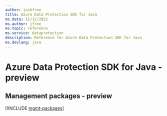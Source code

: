```yaml
---
author: joshfree
title: Azure Data Protection SDK for Java
ms.data: 11/12/2022
ms.author: jfree
ms.topic: reference
ms.service: dataprotection
description: Reference for Azure Data Protection SDK for Java
ms.devlang: java
---
```

# Azure Data Protection SDK for Java - preview

## Management packages - preview
[!INCLUDE [mgmt-packages](data-protection-mgmt-index.md)]
